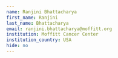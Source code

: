 ```yaml
---
name: Ranjini Bhattacharya
first_name: Ranjini
last_name: Bhattacharya
email: ranjini.bhattacharya@moffitt.org
institution: Moffitt Cancer Center
institution_country: USA
hide: no
---
```


